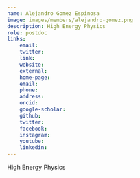 ```yaml
---
name: Alejandro Gomez Espinosa
image: images/members/alejandro-gomez.png
description: High Energy Physics
role: postdoc
links:
    email: 
    twitter: 
    link:
    website:
    external:
    home-page:
    email:
    phone:
    address:
    orcid:
    google-scholar:
    github:
    twitter:
    facebook:
    instagram:
    youtube:
    linkedin:
---
```


High Energy Physics 

